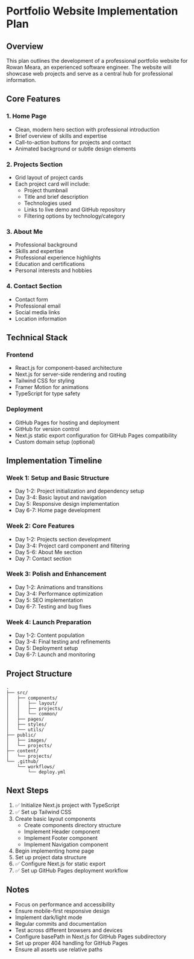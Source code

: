 # Portfolio Website Implementation Plan

## Overview
This plan outlines the development of a professional portfolio website for Rowan Meara, an experienced software engineer. The website will showcase web projects and serve as a central hub for professional information.

## Core Features

### 1. Home Page
- Clean, modern hero section with professional introduction
- Brief overview of skills and expertise
- Call-to-action buttons for projects and contact
- Animated background or subtle design elements

### 2. Projects Section
- Grid layout of project cards
- Each project card will include:
  - Project thumbnail
  - Title and brief description
  - Technologies used
  - Links to live demo and GitHub repository
  - Filtering options by technology/category

### 3. About Me
- Professional background
- Skills and expertise
- Professional experience highlights
- Education and certifications
- Personal interests and hobbies

### 4. Contact Section
- Contact form
- Professional email
- Social media links
- Location information

## Technical Stack

### Frontend
- React.js for component-based architecture
- Next.js for server-side rendering and routing
- Tailwind CSS for styling
- Framer Motion for animations
- TypeScript for type safety

### Deployment
- GitHub Pages for hosting and deployment
- GitHub for version control
- Next.js static export configuration for GitHub Pages compatibility
- Custom domain setup (optional)

## Implementation Timeline

### Week 1: Setup and Basic Structure
- Day 1-2: Project initialization and dependency setup
- Day 3-4: Basic layout and navigation
- Day 5: Responsive design implementation
- Day 6-7: Home page development

### Week 2: Core Features
- Day 1-2: Projects section development
- Day 3-4: Project card component and filtering
- Day 5-6: About Me section
- Day 7: Contact section

### Week 3: Polish and Enhancement
- Day 1-2: Animations and transitions
- Day 3-4: Performance optimization
- Day 5: SEO implementation
- Day 6-7: Testing and bug fixes

### Week 4: Launch Preparation
- Day 1-2: Content population
- Day 3-4: Final testing and refinements
- Day 5: Deployment setup
- Day 6-7: Launch and monitoring

## Project Structure
```
.
├── src/
│   ├── components/
│   │   ├── layout/
│   │   ├── projects/
│   │   └── common/
│   ├── pages/
│   ├── styles/
│   └── utils/
├── public/
│   ├── images/
│   └── projects/
├── content/
│   └── projects/
└── .github/
    └── workflows/
        └── deploy.yml
```

## Next Steps
1. ✅ Initialize Next.js project with TypeScript
2. ✅ Set up Tailwind CSS
3. Create basic layout components
   - Create components directory structure
   - Implement Header component
   - Implement Footer component
   - Implement Navigation component
4. Begin implementing home page
5. Set up project data structure
6. ✅ Configure Next.js for static export
7. ✅ Set up GitHub Pages deployment workflow

## Notes
- Focus on performance and accessibility
- Ensure mobile-first responsive design
- Implement dark/light mode
- Regular commits and documentation
- Test across different browsers and devices
- Configure basePath in Next.js for GitHub Pages subdirectory
- Set up proper 404 handling for GitHub Pages
- Ensure all assets use relative paths 